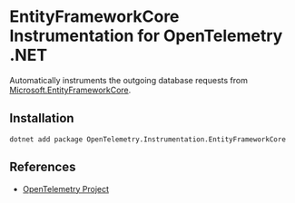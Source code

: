 # EntityFrameworkCore Instrumentation for OpenTelemetry .NET

Automatically instruments the outgoing database requests from
[Microsoft.EntityFrameworkCore](https://www.nuget.org/packages/Microsoft.EntityFrameworkCore).

## Installation

```shell
dotnet add package OpenTelemetry.Instrumentation.EntityFrameworkCore
```

## References

* [OpenTelemetry Project](https://opentelemetry.io/)
